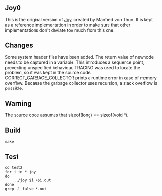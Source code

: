 Joy0
----

This is the original version of [Joy](https://github.com/Wodan58/Joy),
created by Manfred von Thun. It is kept as a reference implementation
in order to make sure that other implementations don't deviate too much
from this one.

Changes
-------

Some system header files have been added.
The return value of newnode needs to be captured in a variable.
This introduces a sequence point, preventing unspecified behaviour.
TRACING was used to locate the problem, so it was kept in the source code.
CORRECT\_GARBAGE\_COLLECTOR prints a runtime error in case of memory overflow.
Because the garbage collector uses recursion, a stack overflow is possible.

Warning
-------

The source code assumes that sizeof(long) == sizeof(void *).

Build
-----

    make

Test
----

    cd test2
    for i in *.joy
    do
        ../joy $i >$i.out
    done
    grep -l false *.out
